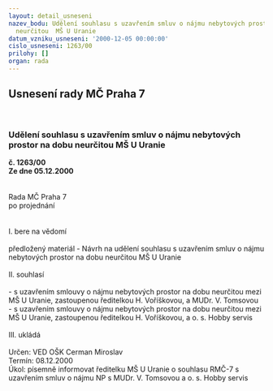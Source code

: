 ```yaml
---
layout: detail_usneseni
nazev_bodu: Udělení souhlasu s uzavřením smluv o nájmu nebytových prostor  na dobu
  neurčitou  MŠ U Uranie
datum_vzniku_usneseni: '2000-12-05 00:00:00'
cislo_usneseni: 1263/00
prilohy: []
organ: rada
---
```

<div id="ucUsn_pList" class="usn">
	<span><h2>Usnesení rady MČ Praha 7 </h2>
<br></span><div class="standBody">
<span><h3>Udělení souhlasu s uzavřením smluv o nájmu nebytových prostor  na dobu neurčitou  MŠ U Uranie</h3></span><div class="center">
		<strong>č. 1263/00</strong><br>
	</div>
<div class="center">
		<strong>Ze dne 05.12.2000</strong><br><br>
	</div>
<br>Rada MČ Praha 7<br>po projednání<br><br><br>I.	bere na vědomí<br><br> předložený materiál - Návrh na udělení souhlasu s uzavřením smluv o nájmu nebytových prostor  na dobu neurčitou  MŠ U Uranie<br><br>II.	souhlasí <br><br>- s uzavřením smlouvy o nájmu nebytových prostor na dobu neurčitou mezi MŠ U Uranie, zastoupenou ředitelkou H. Voříškovou, a MUDr. V. Tomsovou<br>- s uzavřením smlouvy o nájmu nebytových prostor na dobu neurčitou mezi MŠ U Uranie, zastoupenou ředitelkou H. Voříškovou, a o. s. Hobby servis<br><br>III.	ukládá <br><br> Určen:	     	VED OŠK Cerman Miroslav<br>Termín: 08.12.2000<br>Úkol:	písemně informovat ředitelku MŠ U Uranie o souhlasu RMČ-7 s uzavřením smluv o nájmu NP s MUDr. V. Tomsovou a o. s. Hobby servis<br> <br> </div>
</div>